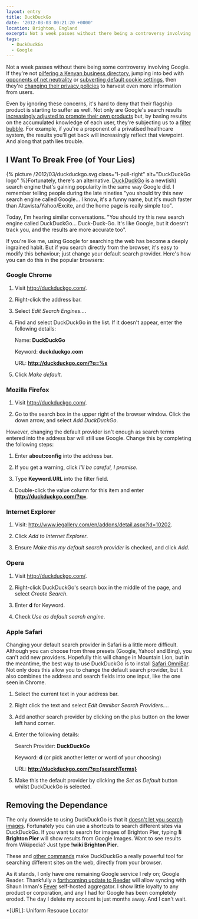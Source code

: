 ```yaml
---
layout: entry
title: DuckDuckGo
date: '2012-03-03 00:21:20 +0000'
location: Brighton, England
excerpt: Not a week passes without there being a controversy involving Google. If they're not pilfering a Kenyan business directory, then they're jumping into bed with opponents of net neutrality or subverting default cookie settings. Even if you ignore these concerns, it's hard to deny that their search engine is starting to suffer too. Fortunately, there's an alternative.
tags:
  - DuckDuckGo
  - Google
---
```

Not a week passes without there being some controversy involving Google. If they're not [pilfering a Kenyan business directory][1], jumping into bed with [opponents of net neutrality][2] or [subverting default cookie settings][3], then they're [changing their privacy policies][4] to harvest even more information from users.

Even by ignoring these concerns, it's hard to deny that their flagship product is starting to suffer as well. Not only are Google's search results [increasingly adjusted to promote their own products][5] but, by basing results on the accumulated knowledge of each user, they're subjecting us to a [filter bubble][6]. For example, if you're a proponent of a privatised healthcare system, the results you'll get back will increasingly reflect that viewpoint. And along that path lies trouble.

## I Want To Break Free (of Your Lies)
{% picture /2012/03/duckduckgo.svg class="l-pull-right" alt="DuckDuckGo logo" %}Fortunately, there's an alternative. [DuckDuckGo][7] is a new(ish) search engine that's gaining popularity in the same way Google did. I remember telling people during the late nineties "you should try this new search engine called Google... I know, it's a funny name, but it's much faster than Altavista/Yahoo/Excite, and the home page is really simple too".

Today, I'm hearing similar conversations. "You should try this new search engine called DuckDuckGo... Duck-Duck-Go. It's like Google, but it doesn't track you, and the results are more accurate too".

If you're like me, using Google for searching the web has become a deeply ingrained habit. But if you search directly from the browser, it's easy to modify this behaviour; just change your default search provider. Here's how you can do this in the popular browsers:

### Google Chrome
 1. Visit <http://duckduckgo.com/>.

 2. Right-click the address bar.

 3. Select _Edit Search Engines..._.

 4. Find and select DuckDuckGo in the list. If it doesn't appear, enter the following details:

    Name: **DuckDuckGo**

    Keyword: **duckduckgo.com**

    URL: **http://duckduckgo.com/?q=%s**

 5. Click _Make default_.

### Mozilla Firefox
 1. Visit <http://duckduckgo.com/>.

 2. Go to the search box in the upper right of the browser window. Click the down arrow, and select _Add DuckDuckGo_.

However, changing the default provider isn't enough as search terms entered into the address bar will still use Google. Change this by completing the following steps:

 1. Enter **about:config** into the address bar.

 2. If you get a warning, click _I'll be careful, I promise_.

 3. Type **Keyword.URL** into the filter field.

 4. Double-click the value column for this item and enter **http://duckduckgo.com/?q=**.

### Internet Explorer
 1. Visit: <http://www.iegallery.com/en/addons/detail.aspx?id=10202>.

 2. Click _Add to Internet Explorer_.

 3. Ensure _Make this my default search provider_ is checked, and click _Add_.

### Opera
 1. Visit <http://duckduckgo.com/>.

 2. Right-click DuckDuckGo's search box in the middle of the page, and select _Create Search_.

 3. Enter **d** for Keyword.

 4. Check _Use as default search engine_.

### Apple Safari
Changing your default search provider in Safari is a little more difficult. Although you can choose from three presets (Google, Yahoo! and Bing), you can't add new providers. Hopefully this will change in Mountain Lion, but in the meantime, the best way to use DuckDuckGo is to install [Safari OmniBar][8]. Not only does this allow you to change the default search provider, but it also combines the address and search fields into one input, like the one seen in Chrome.

 1. Select the current text in your address bar.

 2. Right click the text and select _Edit Omnibar Search Providers..._.

 3. Add another search provider by clicking on the plus button on the lower left hand corner.

 4. Enter the following details:

    Search Provider: **DuckDuckGo**

    Keyword: **d** (or pick another letter or word of your choosing)

    URL: **http://duckduckgo.com/?q={searchTerms}**

 5. Make this the default provider by clicking the _Set as Default_ button whilst DuckDuckGo is selected.

## Removing the Dependance
The only downside to using DuckDuckGo is that it [doesn't let you search images][9]. Fortunately you can use a shortcuts to search different sites via DuckDuckGo. If you want to search for images of Brighton Pier, typing **!i Brighton Pier** will show results from Google Images. Want to see results from Wikipedia? Just type **!wiki Brighton Pier**.

These and [other commands][10] make DuckDuckGo a really powerful tool for searching different sites on the web, directly from your browser.

As it stands, I only have one remaining Google service I rely on; Google Reader. Thankfully a [forthcoming update to Reeder][11] will allow syncing with Shaun Inman's [Fever][12] self-hosted aggregator. I show little loyalty to any product or corporation, and any I had for Google has been completely eroded. The day I delete my account is just months away. And I can't wait.

[1]: http://arstechnica.com/tech-policy/news/2012/01/google-caught-pilfering-kenyan-business-directory-in-sting-operation.ars
[2]: http://gizmodo.com/5605310/google-just-killed-net-neutrality
[3]: http://online.wsj.com/article/SB10001424052970204880404577225380456599176.html
[4]: http://googleblog.blogspot.com/2012/01/updating-our-privacy-policies-and-terms.html
[5]: http://www.focusontheuser.org/examples.php
[6]: http://dontbubble.us/
[7]: http://duckduckgo.com/
[8]: http://hackemist.com/SafariOmnibar/
[9]: http://help.duckduckgo.com/customer/portal/articles/215615-images
[10]: http://duckduckgo.com/bang.html
[11]: http://twitter.com/reederapp/status/164761840201641985
[12]: http://feedafever.com/

*[URL]: Uniform Resouce Locator
